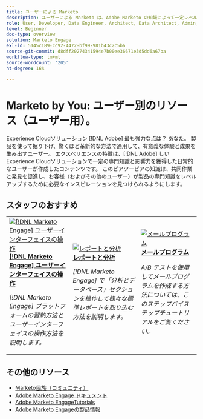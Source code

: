 ```yaml
---
title: ユーザーによる Marketo
description: ユーザーによる Marketo は、Adobe Marketo の知識によって一定レベルの専門知識と影響力を獲得した日常のユーザーが作成したユーザー生成コンテンツを特徴としています。
role: User, Developer, Data Engineer, Architect, Data Architect, Admin, Leader
level: Beginner
doc-type: overview
solution: Marketo Engage
exl-id: 5145c189-cc92-4472-bf99-981b43c2c5ba
source-git-commit: d8dff20274341594e7b00ee36671e3d5dd6a67ba
workflow-type: tm+mt
source-wordcount: '205'
ht-degree: 16%

---
```


# Marketo by You: ユーザー別のリソース（ユーザー用）。

Experience Cloudソリューション [!DNL Adobe] 最も強力な点は？ あなた。 製品を使って掘り下げ、驚くほど革新的な方法で適用して、有意義な体験と成果を生み出すユーザー。 エクスペリエンスの特徴は、[!DNL Adobe] しいExperience Cloudソリューションで一定の専門知識と影響力を獲得した日常的なユーザーが作成したコンテンツです。 このピアツーピアの知識は、共同作業と発見を促進し、お客様（およびその他のユーザー）が製品の専門知識をレベルアップするために必要なインスピレーションを見つけられるようにします。

<div id="recs-overview-body-1"></div>
<div id="recs-overview-body-2"></div>
<div id="recs-overview-body-3"></div>
<div id="recs-overview-body-4"></div>
<div id="recs-overview-body-5"></div>
<div id="recs-overview-body-6"></div>

<div id="staff-picks-section">

## スタッフのおすすめ

<table>
<tr>
  <td>
    <a href="/help/marketo/fundamentals/ui-navigation.md">
      <img alt="[!DNL Marketo Engage] ユーザーインターフェイスの操作" src="https://video.tv.adobe.com/v/3450674?format=jpeg&captions=jpn" />
    </a>
    <div>
      <a href="/help/marketo/fundamentals/ui-navigation.md">
    <strong>[!DNL Marketo Engage] ユーザーインターフェイスの操作 </strong>
    </a>
    </div>
    <p>
    <em>[!DNL Marketo Engage] プラットフォームの習熟方法とユーザーインターフェイスの操作方法を説明します。</em>
    <p>
  </td>
  <td>
    <a href="/help/marketo/reporting/reporting-and-analytics.md">
      <img alt="レポートと分析" src="https://video.tv.adobe.com/v/3446421?format=jpeg&captions=jpn" />
    </a>
    <div>
      <a href="/help/marketo/reporting/reporting-and-analytics.md">
    <strong> レポートと分析 </strong>
    </a>
    </div>
    <p>
    <em>[!DNL Marketo Engage] で「分析とデータベース」セクションを操作して様々な標準レポートを取り込む方法を説明します。</em>
    <p>
  </td>
  <td>
    <a href="/help/marketo/programs/email-programs.md">
      <img alt="メールプログラム" src="https://video.tv.adobe.com/v/3453368?format=jpeg&captions=jpn" />
    </a>
    <div>
      <a href="/help/marketo/programs/email-programs.md">
    <strong> メールプログラム </strong>
    </a>
    </div>
    <p>
    <em>A/B テストを使用してメールプログラムを作成する方法については、このステップバイステップチュートリアルをご覧ください。</em>
    <p>
  </td>
</tr>
</table>

</div>

## その他のリソース

* [Marketo民族（コミュニティ） ](https://nation.marketo.com/)
* [Adobe Marketo Engage ドキュメント ](https://experienceleague.adobe.com/docs/marketo-engage.html?lang=ja)
* [Adobe Marketo EngageTutorials](https://experienceleague.adobe.com/docs/marketo-learn/tutorials/overview.html?lang=ja)
* [Adobe Marketo Engageの製品情報 ](https://business.adobe.com/products/marketo/adobe-marketo.html)
